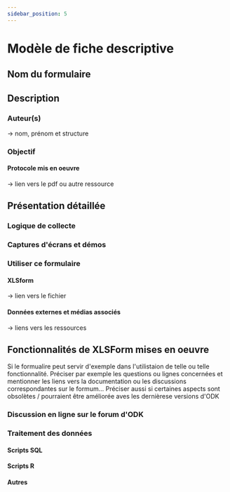 ```yaml
---
sidebar_position: 5
---
```

# Modèle de fiche descriptive
## Nom du formulaire
## Description
### Auteur(s)
-> nom, prénom et structure
### Objectif
#### Protocole mis en oeuvre
-> lien vers le pdf ou autre ressource
## Présentation détaillée
### Logique de collecte
### Captures d'écrans et démos
### Utiliser ce formulaire
#### XLSform
-> lien vers le fichier
#### Données externes et médias associés
-> liens vers les ressources
## Fonctionnalités de XLSForm mises en oeuvre
Si le formualire peut servir d'exemple dans l'utilistaion de telle ou telle fonctionnalité.
Préciser par exemple les questions ou lignes concernées et mentionner les liens vers la documentation ou les discussions correspondantes sur le formum...
Préciser aussi si certaines aspects sont obsolètes / pourraient être améliorée aves les dernièrese versions d'ODK
### Discussion en ligne sur le forum d'ODK
### Traitement des données
#### Scripts SQL
#### Scripts R
#### Autres
